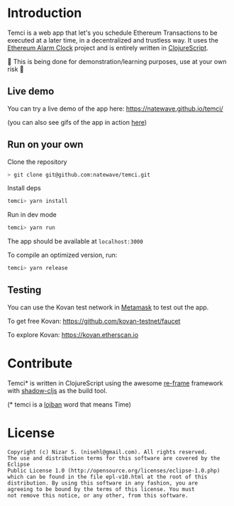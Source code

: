 # Introduction

Temci is a web app that let's you schedule Ethereum Transactions to be executed at a later time, in a decentralized and trustless way. It uses the [Ethereum Alarm Clock](https://www.ethereum-alarm-clock.com) project and is entirely written in [ClojureScript](https://clojurescript.org).

🚨 This is being done for demonstration/learning purposes, use at your own risk 🚨 

## Live demo
You can try a live demo of the app here: https://natewave.github.io/temci/

(you can also see gifs of the app in action [here](screens/walkthrough.md))

## Run on your own

Clone the repository

```bash
> git clone git@github.com:natewave/temci.git
```

Install deps

```bash
temci> yarn install
```

Run in dev mode

```bash
temci> yarn run
```

The app should be available at `localhost:3000`

To compile an optimized version, run:
```bash
temci> yarn release
```

## Testing
You can use the Kovan test network in [Metamask](https://metamask.io) to test out the app.

To get free Kovan: https://github.com/kovan-testnet/faucet

To explore Kovan: https://kovan.etherscan.io

# Contribute

Temci* is written in ClojureScript using the awesome [re-frame](https://github.com/Day8/re-frame) framework with [shadow-cljs](https://github.com/thheller/shadow-cljs) as the build tool.

(* temci is a [lojban](https://en.wikipedia.org/wiki/Lojban) word that means Time)
# License
```
Copyright (c) Nizar S. (nisehl@gmail.com). All rights reserved.
The use and distribution terms for this software are covered by the Eclipse
Public License 1.0 (http://opensource.org/licenses/eclipse-1.0.php)
which can be found in the file epl-v10.html at the root of this
distribution. By using this software in any fashion, you are
agreeing to be bound by the terms of this license. You must
not remove this notice, or any other, from this software.
```